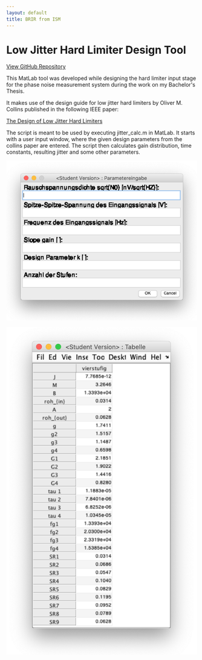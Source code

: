 ```yaml
---
layout: default
title: BRIR from ISM
---
```

# Low Jitter Hard Limiter Design Tool

<a id="forkme_banner" href="https://github.com/BorisJung/Low_Jitter_Hard_Limiter_Design_Tool#low-jitter-hard-limiter-design-tool">View GitHub Repository</a>

This MatLab tool was developed while designing the hard limiter input stage for the phase noise measurement system during the work on my Bachelor's Thesis.

It makes use of the design guide for low jitter hard limiters by Oliver M. Collins published in the following IEEE paper:

[The Design of Low Jitter Hard Limiters](https://ieeexplore.ieee.org/document/494304)

The script is meant to be used by executing jitter_calc.m in MatLab. It starts with a user input window, where the given design parameters from the collins paper are entered. The script then calculates gain distribution, time constants, resulting jitter and some other parameters.


![inputDlg_pic](https://github.com/BorisJung/Low_Jitter_Hard_Limiter_Design_Tool/blob/master/pics/limiterCalc.png?raw=true)


![results](https://github.com/BorisJung/Low_Jitter_Hard_Limiter_Design_Tool/blob/master/pics/limiterCalc_results.png?raw=true)
